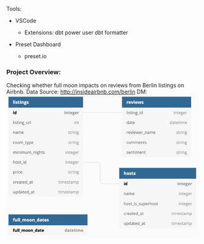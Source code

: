 Tools:

- VSCode
    - Extensions: 
        dbt power user
        dbt formatter

- Preset Dashboard
    - preset.io

### Project Overview:

Checking whether full moon impacts on reviews from Berlin listings on Airbnb.
Data Source: http://insideairbnb.com/berlin
DM:
![input schema](assets/input_schema.png)
